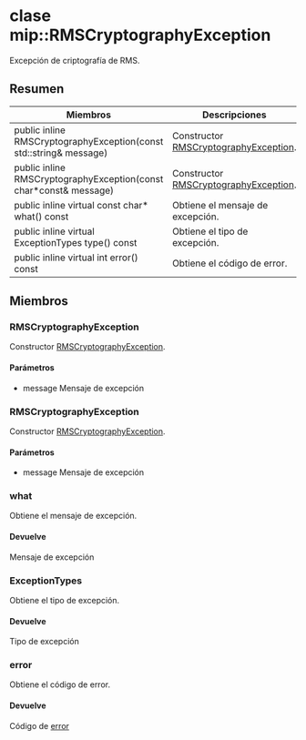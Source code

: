 # <a name="class-miprmscryptographyexception"></a>clase mip::RMSCryptographyException 
Excepción de criptografía de RMS.
  
## <a name="summary"></a>Resumen
 Miembros                        | Descripciones                                
--------------------------------|---------------------------------------------
public inline RMSCryptographyException(const std::string& message)  |  Constructor [RMSCryptographyException](#classmip_1_1_r_m_s_cryptography_exception).
public inline RMSCryptographyException(const char*const& message)  |  Constructor [RMSCryptographyException](#classmip_1_1_r_m_s_cryptography_exception).
public inline virtual const char* what() const  |  Obtiene el mensaje de excepción.
public inline virtual ExceptionTypes type() const  |  Obtiene el tipo de excepción.
public inline virtual int error() const  |  Obtiene el código de error.
  
## <a name="members"></a>Miembros
  
### <a name="rmscryptographyexception"></a>RMSCryptographyException
Constructor [RMSCryptographyException](#classmip_1_1_r_m_s_cryptography_exception).
  
#### <a name="parameters"></a>Parámetros
* message Mensaje de excepción
  
### <a name="rmscryptographyexception"></a>RMSCryptographyException
Constructor [RMSCryptographyException](#classmip_1_1_r_m_s_cryptography_exception).
  
#### <a name="parameters"></a>Parámetros
* message Mensaje de excepción
  
### <a name="what"></a>what
Obtiene el mensaje de excepción.
  
#### <a name="returns"></a>Devuelve
Mensaje de excepción
  
### <a name="exceptiontypes"></a>ExceptionTypes
Obtiene el tipo de excepción.
  
#### <a name="returns"></a>Devuelve
Tipo de excepción
  
### <a name="error"></a>error
Obtiene el código de error.
  
#### <a name="returns"></a>Devuelve
Código de [error](#classmip_1_1_error)